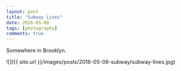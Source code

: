 ```yaml
---
layout: post
title: "Subway Lines"
date: 2016-05-08
tags: [photography]
comments: true
---
```

Somewhere in Brooklyn.

![]({{ site.url }}/images/posts/2016-05-08-subway/subway-lines.jpg)

